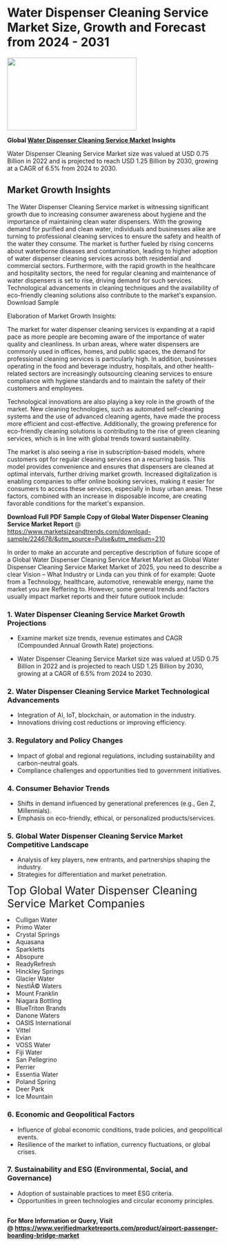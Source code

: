 <H1>Water Dispenser Cleaning Service Market Size, Growth and Forecast from 2024 - 2031</H1><img class="aligncenter size-medium wp-image-584254" src="https://thirdeyenews.in/wp-content/uploads/2024/09/Global-Market-Research-300x168.jpeg" alt="" width="300" height="168" /><p><strong>Global&nbsp;<a href="https://www.marketsizeandtrends.com/download-sample/224678/&amp;utm_source=Pulse&amp;utm_medium=210">Water Dispenser Cleaning Service Market</a> Insights</strong></p><p>Water Dispenser Cleaning Service Market size was valued at USD 0.75 Billion in 2022 and is projected to reach USD 1.25 Billion by 2030, growing at a CAGR of 6.5% from 2024 to 2030.</p><p><h2>Market Growth Insights</h2> <p>The Water Dispenser Cleaning Service market is witnessing significant growth due to increasing consumer awareness about hygiene and the importance of maintaining clean water dispensers. With the growing demand for purified and clean water, individuals and businesses alike are turning to professional cleaning services to ensure the safety and health of the water they consume. The market is further fueled by rising concerns about waterborne diseases and contamination, leading to higher adoption of water dispenser cleaning services across both residential and commercial sectors. Furthermore, with the rapid growth in the healthcare and hospitality sectors, the need for regular cleaning and maintenance of water dispensers is set to rise, driving demand for such services. Technological advancements in cleaning techniques and the availability of eco-friendly cleaning solutions also contribute to the market's expansion. Download Sample </p> <p>Elaboration of Market Growth Insights:</p> <p>The market for water dispenser cleaning services is expanding at a rapid pace as more people are becoming aware of the importance of water quality and cleanliness. In urban areas, where water dispensers are commonly used in offices, homes, and public spaces, the demand for professional cleaning services is particularly high. In addition, businesses operating in the food and beverage industry, hospitals, and other health-related sectors are increasingly outsourcing cleaning services to ensure compliance with hygiene standards and to maintain the safety of their customers and employees.</p> <p>Technological innovations are also playing a key role in the growth of the market. New cleaning technologies, such as automated self-cleaning systems and the use of advanced cleaning agents, have made the process more efficient and cost-effective. Additionally, the growing preference for eco-friendly cleaning solutions is contributing to the rise of green cleaning services, which is in line with global trends toward sustainability.</p> <p>The market is also seeing a rise in subscription-based models, where customers opt for regular cleaning services on a recurring basis. This model provides convenience and ensures that dispensers are cleaned at optimal intervals, further driving market growth. Increased digitalization is enabling companies to offer online booking services, making it easier for consumers to access these services, especially in busy urban areas. These factors, combined with an increase in disposable income, are creating favorable conditions for the market's expansion.</p> <p></p><p><span class=""><strong>Download Full PDF Sample Copy of Global Water Dispenser Cleaning Service Market Report</strong> @ <a href="https://www.marketsizeandtrends.com/download-sample/224678/&amp;utm_source=Pulse&amp;utm_medium=210" target="_blank">https://www.marketsizeandtrends.com/download-sample/224678/&amp;utm_source=Pulse&amp;utm_medium=210</a></span></p><p>In order to make an accurate and perceptive description of future scope of a Global&nbsp;Water Dispenser Cleaning Service Market Market as Global&nbsp;Water Dispenser Cleaning Service Market Market of 2025, you need to describe a clear Vision &ndash; What Industry or Linda can you think of for example: Quote from a Technology, healthcare, automotive, renewable energy, name the market you are Reffering to. However, some general trends and factors usually impact market reports and their future outlook include:</p><h3>1.&nbsp;<strong>Water Dispenser Cleaning Service Market Growth Projections</strong></h3><ul><li>Examine market size trends, revenue estimates and CAGR (Compounded Annual Growth Rate) projections.</li><li><p>Water Dispenser Cleaning Service Market size was valued at USD 0.75 Billion in 2022 and is projected to reach USD 1.25 Billion by 2030, growing at a CAGR of 6.5% from 2024 to 2030.</p></li></ul><h3>2.&nbsp;<strong>Water Dispenser Cleaning Service Market Technological Advancements</strong></h3><ul><li>Integration of AI, IoT, blockchain, or automation in the industry.</li><li>Innovations driving cost reductions or improving efficiency.</li></ul><h3>3.&nbsp;<strong>Regulatory and Policy Changes</strong></h3><ul><li>Impact of global and regional regulations, including sustainability and carbon-neutral goals.</li><li>Compliance challenges and opportunities tied to government initiatives.</li></ul><h3>4.&nbsp;<strong>Consumer Behavior Trends</strong></h3><ul><li>Shifts in demand influenced by generational preferences (e.g., Gen Z, Millennials).</li><li>Emphasis on eco-friendly, ethical, or personalized products/services.</li></ul><h3>5.&nbsp;<strong>Global Water Dispenser Cleaning Service Market Competitive Landscape</strong></h3><ul><li>Analysis of key players, new entrants, and partnerships shaping the industry.</li><li>Strategies for differentiation and market penetration.</li></ul><p data-pm-slice="1 1 []"><span style="color: inherit; font-family: inherit; font-size: 25px;">Top Global Water Dispenser Cleaning Service Market Companies</span></p><div class="" data-test-id=""><p><li>Culligan Water</li><li> Primo Water</li><li> Crystal Springs</li><li> Aquasana</li><li> Sparkletts</li><li> Absopure</li><li> ReadyRefresh</li><li> Hinckley Springs</li><li> Glacier Water</li><li> NestlÃ© Waters</li><li> Mount Franklin</li><li> Niagara Bottling</li><li> BlueTriton Brands</li><li> Danone Waters</li><li> OASIS International</li><li> Vittel</li><li> Evian</li><li> VOSS Water</li><li> Fiji Water</li><li> San Pellegrino</li><li> Perrier</li><li> Essentia Water</li><li> Poland Spring</li><li> Deer Park</li><li> Ice Mountain</li></p></div><h3>6.&nbsp;<strong>Economic and Geopolitical Factors</strong></h3><ul><li>Influence of global economic conditions, trade policies, and geopolitical events.</li><li>Resilience of the market to inflation, currency fluctuations, or global crises.</li></ul><h3>7.&nbsp;<strong>Sustainability and ESG (Environmental, Social, and Governance)</strong></h3><ul><li>Adoption of sustainable practices to meet ESG criteria.</li><li>Opportunities in green technologies and circular economy principles.</li></ul><h2><strong style="font-size: 14px;">For More Information or Query, Visit @&nbsp;</strong><a style="background-color: #ffffff; font-size: 14px;" href="https://www.marketsizeandtrends.com/report/water-dispenser-cleaning-service-market/" target="_blank">https://www.verifiedmarketreports.com/product/airport-passenger-boarding-bridge-market</a></h2>
